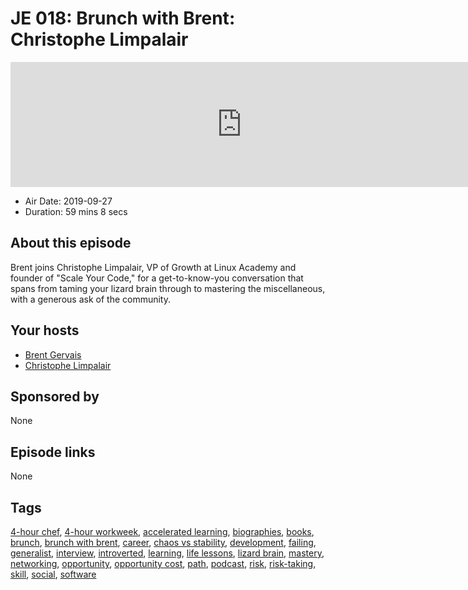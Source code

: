 # JE 018: Brunch with Brent: Christophe Limpalair

<iframe src="https://player.fireside.fm/v2/WTrMvATU+BRcnRb16?theme=dark" width="740" height="200" frameborder="0" scrolling="no"></iframe>

* Air Date: 2019-09-27
* Duration: 59 mins 8 secs

## About this episode

Brent joins Christophe Limpalair, VP of Growth at Linux Academy and founder of "Scale Your Code," for a get-to-know-you conversation that spans from taming your lizard brain through to mastering the miscellaneous, with a generous ask of the community.

## Your hosts
* [Brent Gervais](https://extras.show/hosts/brent)
* [Christophe Limpalair](https://extras.show/guests/christophe-limpalair)

## Sponsored by

None



## Episode links

None



## Tags

[4-hour chef](https://extras.show/tags/4-hour%20chef), [4-hour workweek](https://extras.show/tags/4-hour%20workweek), [accelerated learning](https://extras.show/tags/accelerated%20learning), [biographies](https://extras.show/tags/biographies), [books](https://extras.show/tags/books), [brunch](https://extras.show/tags/brunch), [brunch with brent](https://extras.show/tags/brunch%20with%20brent), [career](https://extras.show/tags/career), [chaos vs stability](https://extras.show/tags/chaos%20vs%20stability), [development](https://extras.show/tags/development), [failing](https://extras.show/tags/failing), [generalist](https://extras.show/tags/generalist), [interview](https://extras.show/tags/interview), [introverted](https://extras.show/tags/introverted), [learning](https://extras.show/tags/learning), [life lessons](https://extras.show/tags/life%20lessons), [lizard brain](https://extras.show/tags/lizard%20brain), [mastery](https://extras.show/tags/mastery), [networking](https://extras.show/tags/networking), [opportunity](https://extras.show/tags/opportunity), [opportunity cost](https://extras.show/tags/opportunity%20cost), [path](https://extras.show/tags/path), [podcast](https://extras.show/tags/podcast), [risk](https://extras.show/tags/risk), [risk-taking](https://extras.show/tags/risk-taking), [skill](https://extras.show/tags/skill), [social](https://extras.show/tags/social), [software](https://extras.show/tags/software)